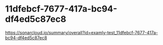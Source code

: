 # 11dfebcf-7677-417a-bc94-df4ed5c87ec8
https://sonarcloud.io/summary/overall?id=examly-test_11dfebcf-7677-417a-bc94-df4ed5c87ec8
